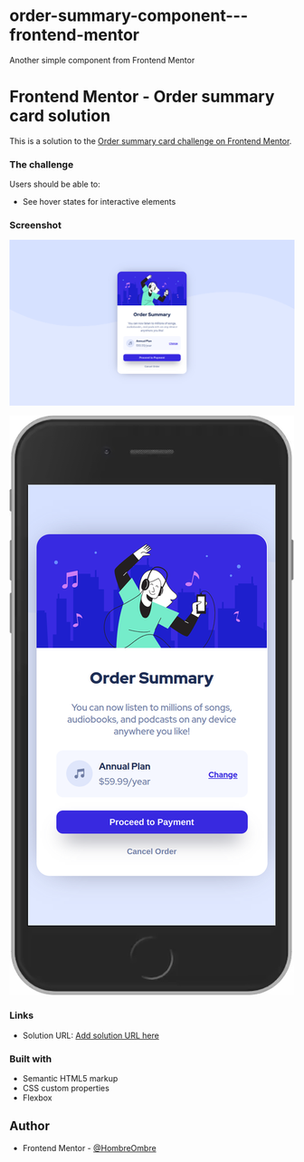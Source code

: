 # order-summary-component---frontend-mentor

Another simple component from Frontend Mentor

# Frontend Mentor - Order summary card solution

This is a solution to the [Order summary card challenge on Frontend Mentor](https://www.frontendmentor.io/challenges/order-summary-component-QlPmajDUj).

### The challenge

Users should be able to:

- See hover states for interactive elements

### Screenshot

![](./images/desktop-order-summary-component---frontend-mentor.png)

![](./images/mobile-order-summary-component---frontend-mentor.png)

### Links

- Solution URL: [Add solution URL here](https://your-solution-url.com)

### Built with

- Semantic HTML5 markup
- CSS custom properties
- Flexbox

## Author

- Frontend Mentor - [@HombreOmbre](https://www.frontendmentor.io/profile/HombreOmbre)
